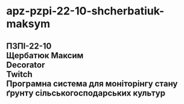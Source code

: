 # apz-pzpi-22-10-shcherbatiuk-maksym
ПЗПІ-22-10  
Щербатюк Максим  
Decorator  
Twitch  
Програмна система для моніторінгу стану ґрунту сільськогосподарських культур  
---  
